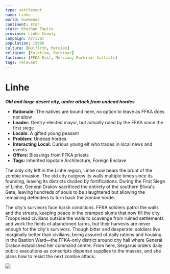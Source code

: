 ```yaml
---
type: settlement
name: Linhe
world: Guemenos
continent: Etor
state: Khathan Empire
province: Linhe County
campaign: Arrival
population: 15000
culture: [Nulfirth, Mercian]
religion: [Faletism, Rurkinar]
factions: [FFKA East, Mercian, Rurkinar Cultists]
tags: relevant
---
```


# Linhe
***Old and large desert city, under attack from undead hordes***

-   **Rationale:** The natives are bound here, no option to leave as FFKA does not allow
-   **Leader:** Gentry-elected mayor, but actually ruled by the FFKA since the first siege
-   **Locals:** A gifted young peasant
-   **Problem:** Undead hordes
-   **Interacting Local:** Curious young elf who trades in local news and events
-   **Offers:** Blessings from FFKA priests
-   **Tags:** Inherited Iopotale Architecture, Foreign Enclave

The only city left in the Linhe region, Linhe now bears the brunt of the zombie invasion. The old city outgrew its walls multiple times since its founding, leaving its districts divided by fortifications. During the First Siege of Linhe, General Drakov sacrificed the entirety of the southern Blivia's Gate, leaving hundreds of souls to be slaughtered but allowing the remaining defenders to turn back the zombie horde.

The city's survivors face harsh conditions. FFKA soldiers patrol the walls and the streets, keeping peace in the cramped slums that now fill the city. Troops lead civilians outside the walls to scavenge from ruined settlements and work the fields of abandoned farms, but their harvests are never enough for the city's survivors. Though bitter and desperate, soldiers live marginally better than civilians, being assured of daily rations and housing in the Bastion Ward—the FFKA-only district around city hall where General Drakov established her command centre. From here, Sergarus orders daily public executions as conscripts dispense supplies to the masses, and she plans how to resist the next zombie attack.

![](https://i.imgur.com/QB3kSj3.png)
